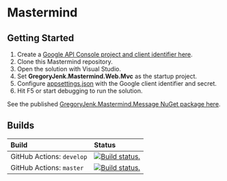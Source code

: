 # Mastermind

## Getting Started

1. Create a [Google API Console project and client identifier here](https://developers.google.com/identity/sign-in/web/sign-in).
2. Clone this Mastermind repository.
3. Open the solution with Visual Studio.
4. Set **GregoryJenk.Mastermind.Web.Mvc** as the startup project.
5. Configure [appsettings.json](src/GregoryJenk.Mastermind.Web.Mvc/appsettings.json) with the Google client identifier and secret.
6. Hit F5 or start debugging to run the solution.

See the published [GregoryJenk.Mastermind.Message NuGet package here](https://www.nuget.org/packages/GregoryJenk.Mastermind.Message).

## Builds

| Build | Status |
| :--- | :--- |
| GitHub Actions: `develop` | [![Build status.](https://github.com/gregoryjenk/GregoryJenk.Mastermind/actions/workflows/continuous-integration-workflow.yml/badge.svg?branch=develop)](https://github.com/gregoryjenk/GregoryJenk.Mastermind/actions/workflows/continuous-integration-workflow.yml?query=branch%3Adevelop) |
| GitHub Actions: `master` | [![Build status.](https://github.com/gregoryjenk/GregoryJenk.Mastermind/actions/workflows/continuous-integration-workflow.yml/badge.svg?branch=master)](https://github.com/gregoryjenk/GregoryJenk.Mastermind/actions/workflows/continuous-integration-workflow.yml?query=branch%3Amaster) |